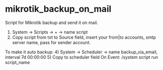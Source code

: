 # mikrotik_backup_on_mail
Script for Mikrotik backup and send it on mail.

1) System -> Scripts -> + -> name script
2) Copy script from txt to Source field, insert your from|to accounts, smtp server name, pass for sender account.

To make it auto backup:
4) System -> Scheduler -> name backup_via_email, interval 7d 00:00:00
5) Copy to scheduler field On Event:
/system script run script_name
